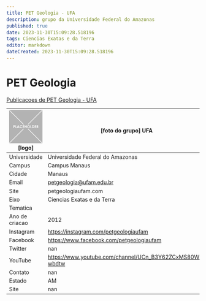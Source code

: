 ```yaml
---
title: PET Geologia - UFA
description: grupo da Universidade Federal do Amazonas
published: true
date: 2023-11-30T15:09:28.518196
tags: Ciencias Exatas e da Terra
editor: markdown
dateCreated: 2023-11-30T15:09:28.518196
---
```


# PET Geologia

[Publicacoes de PET Geologia - UFA](/atividade/226PETGeologiaUFA/feed.md)

| ![placeholder.png](/placeholder.png) [logo] | [foto do grupo] UFA         |
| ------------------------------------------- | ------------------------------------------------- |
| Universidade                                | Universidade Federal do Amazonas      |
| Campus                                      | Campus Manaus            |
| Cidade                                      | Manaus             |
| Email                                       | petgeologia@ufam.edu.br             |
| Site                                        | petgeologiaufam.com              |
| Eixo                                        | Ciencias Exatas e da Terra              |
| Tematica                                    |           |
| Ano de criacao                              | 2012        |
| Instagram                                   | https://instagram.com/petgeologiaufam         |
| Facebook                                    | https://www.facebook.com/petgeologiaufam          |
| Twitter                                     | nan           |
| YouTube                                     | https://www.youtube.com/channel/UCn_B3Y62ZCxMS80Ws-wbdtw           |
| Contato                                     | nan         |
| Estado                                      |  AM            |
| Site                                        | nan |
